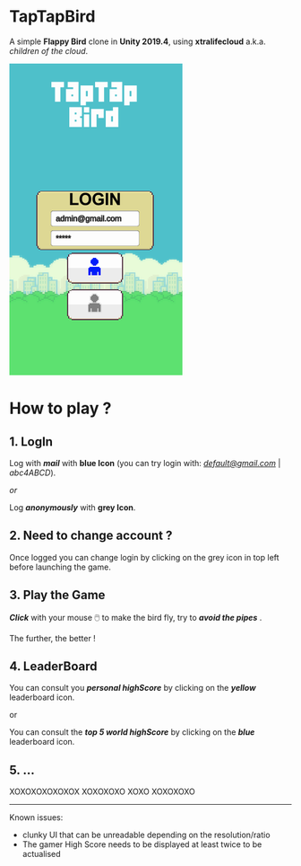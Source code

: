 # TapTapBird
A simple **Flappy Bird** clone in **Unity 2019.4**, using **xtralifecloud** a.k.a. *children of the cloud*.

![alt text](https://github.com/Prandar/TapTapBird/blob/main/Assets/Animations/TapTapBird.gif)


# How to play ?

## 1. LogIn
Log with ***mail*** with **blue Icon** (you can try login with: *default@gmail.com* | *abc4ABCD*).

*or*

Log ***anonymously*** with **grey Icon**.

## 2. Need to change account ?
Once logged you can change login by clicking on the grey icon in top left before launching the game.

## 3. Play the Game
***Click*** with your mouse :computer_mouse: to make the bird fly, try to ***avoid the pipes*** .

The further, the better !

## 4. LeaderBoard
You can consult you ***personal highScore*** by clicking on the ***yellow*** leaderboard icon.

or

You can consult the ***top 5 world highScore*** by clicking on the ***blue*** leaderboard icon.

## 5. ...
XOXOXOXOXOXOX XOXOXOXO XOXO XOXOXOXO

- - - - - - - - - - - - -
Known issues:
  - clunky UI that can be unreadable depending on the resolution/ratio
  - The gamer High Score needs to be displayed at least twice to be actualised
